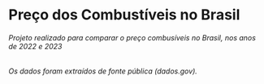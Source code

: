 # Preço dos Combustíveis no Brasil

###### Projeto realizado para comparar o preço combusíveis no Brasil, nos anos de 2022 e 2023
###### Os dados foram extraídos de fonte pública (dados.gov).